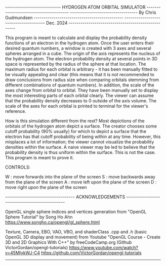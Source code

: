 ---------------------------- HYDROGEN ATOM ORBITAL SIMULATOR ---------------------------------------
---------------------------------- By Chris Gudmundsen ---------------------------------------------
-------------------------------------- Dec. 2024 ---------------------------------------------------
 
  This program is meant to calculate and display the probability density functions of an electron in 
the hydrogen atom. Once the user enters their desired quantum numbers, a window is created with 3 axes
and several spheres arranged in a cube. The origin of the axis represents the nucleus of the
hydrogen atom. The electron probability density at several points in 3D space is represented by the
radius of the sphere at that location. The maximum radius for each orbital is arbitrary - it has
been manually fitted to be visually appealing and clear (this means that it is not recommended to
draw conclusions from radius size when comparing orbitals stemming from different combinations of
quantum numbers). In addition, the scale of the axes change from orbital to orbital. They have been
manually set to display the most interesting parts of each orbital clearly. The viewer can assume
that the probability density decreases to 0 outside of the axis volume. The scale of the axes for
each orbital is printed to terminal for the viewer's reference.
 
  How is this simulation different from the rest? Most depictions of the orbitals of the hydrogen 
atom depict a surface. The creator chooses some cutoff probability (90% usually) for which to depict
a surface that the electron has that cutoff probability of being within at any time. However, this
misplaces a lot of information; the viewer cannot visualize the probability densities within the surface.
A naive viewer may be led to believe that the probability density is thus uniform within the surface.
This is not the case. This program is meant to prove it.


CONTROLS: 

  W : move forwards into the plane of the screen
  S : move backwards away from the plane of the screen
  A : move left upon the plane of the screen
  D : move right upon the plane of the screen


----------------------------------- ACKNOWLEDGEMENTS -----------------------------------------------
 
OpenGL single sphere indices and vertices generation from "OpenGL Sphere Tutorial" by Song Ho Ahn
https://www.songho.ca/opengl/gl_sphere.html

Texture, Camera, EBO, VAO, VBO, and shaderClass .cpp and .h (basic OpenGL 3D display and movement)
from Youtube "OpenGL Course - Create 3D and 2D Graphics With C++" by freeCodeCamp.org
(Github VictorGordan/opengl-tutorials)
https://www.youtube.com/watch?v=45MIykWJ-C4
https://github.com/VictorGordan/opengl-tutorials

-----------------------------------------------------------------------------------------------------
